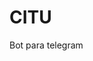 <!---
 Copyright (c) 2017 akhail
 
 This software is released under the MIT License.
 https://opensource.org/licenses/MIT
-->

# CITU
Bot para telegram